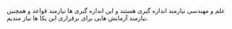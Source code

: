 علم و مهندسی نیازمند اندازه گیری هستند و این اندازه گیری ها نیازمند قواعد و همچنین نیازمند آزمایش هایی برای برقراری این یکا ها نیاز مندیم.

